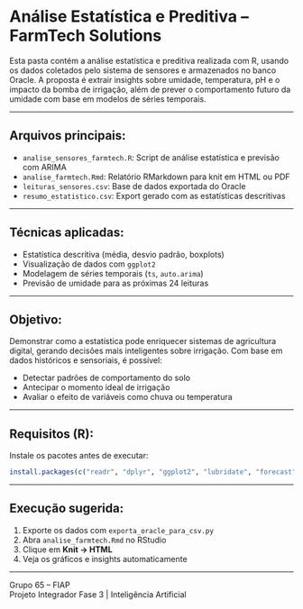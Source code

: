 # Análise Estatística e Preditiva – FarmTech Solutions

Esta pasta contém a análise estatística e preditiva realizada com R, usando os dados coletados pelo sistema de sensores e armazenados no banco Oracle. A proposta é extrair insights sobre umidade, temperatura, pH e o impacto da bomba de irrigação, além de prever o comportamento futuro da umidade com base em modelos de séries temporais.

---

## Arquivos principais:

- `analise_sensores_farmtech.R`: Script de análise estatística e previsão com ARIMA
- `analise_farmtech.Rmd`: Relatório RMarkdown para knit em HTML ou PDF
- `leituras_sensores.csv`: Base de dados exportada do Oracle
- `resumo_estatistico.csv`: Export gerado com as estatísticas descritivas

---

## Técnicas aplicadas:

- Estatística descritiva (média, desvio padrão, boxplots)
- Visualização de dados com `ggplot2`
- Modelagem de séries temporais (`ts`, `auto.arima`)
- Previsão de umidade para as próximas 24 leituras

---

## Objetivo:

Demonstrar como a estatística pode enriquecer sistemas de agricultura digital, gerando decisões mais inteligentes sobre irrigação. Com base em dados históricos e sensoriais, é possível:

- Detectar padrões de comportamento do solo
- Antecipar o momento ideal de irrigação
- Avaliar o efeito de variáveis como chuva ou temperatura

---

## Requisitos (R):

Instale os pacotes antes de executar:

```r
install.packages(c("readr", "dplyr", "ggplot2", "lubridate", "forecast"))
```

---

## Execução sugerida:

1. Exporte os dados com `exporta_oracle_para_csv.py`
2. Abra `analise_farmtech.Rmd` no RStudio
3. Clique em **Knit → HTML**
4. Veja os gráficos e insights automaticamente

---

Grupo 65 – FIAP  
Projeto Integrador Fase 3 | Inteligência Artificial

